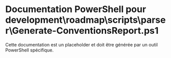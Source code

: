# Documentation PowerShell pour development\roadmap\scripts\parser\Generate-ConventionsReport.ps1

Cette documentation est un placeholder et doit être générée par un outil PowerShell spécifique.

